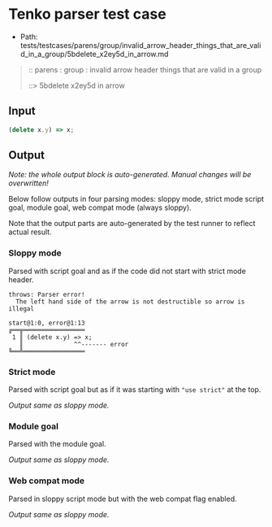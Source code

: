 # Tenko parser test case

- Path: tests/testcases/parens/group/invalid_arrow_header_things_that_are_valid_in_a_group/5bdelete_x2ey5d_in_arrow.md

> :: parens : group : invalid arrow header things that are valid in a group
>
> ::> 5bdelete x2ey5d in arrow

## Input


`````js
(delete x.y) => x;
`````

## Output

_Note: the whole output block is auto-generated. Manual changes will be overwritten!_

Below follow outputs in four parsing modes: sloppy mode, strict mode script goal, module goal, web compat mode (always sloppy).

Note that the output parts are auto-generated by the test runner to reflect actual result.

### Sloppy mode

Parsed with script goal and as if the code did not start with strict mode header.

`````
throws: Parser error!
  The left hand side of the arrow is not destructible so arrow is illegal

start@1:0, error@1:13
╔══╦═════════════════
 1 ║ (delete x.y) => x;
   ║              ^^------- error
╚══╩═════════════════

`````

### Strict mode

Parsed with script goal but as if it was starting with `"use strict"` at the top.

_Output same as sloppy mode._

### Module goal

Parsed with the module goal.

_Output same as sloppy mode._

### Web compat mode

Parsed in sloppy script mode but with the web compat flag enabled.

_Output same as sloppy mode._
